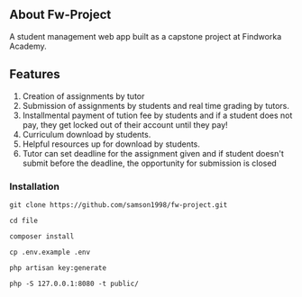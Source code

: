 ## About Fw-Project

A student management web app built as a capstone project at Findworka Academy.

## Features

1. Creation of assignments by tutor
2. Submission of assignments by students and real time grading by tutors.
3. Installmental payment of tution fee by students and if a student does not pay, they get locked out of their account until they pay!
4. Curriculum download by students.
5. Helpful resources up for download by students.
6. Tutor can set deadline for the assignment given and if student doesn't submit before the deadline, the opportunity for submission is closed

### Installation
```
git clone https://github.com/samson1998/fw-project.git

cd file

composer install

cp .env.example .env

php artisan key:generate

php -S 127.0.0.1:8080 -t public/
```
